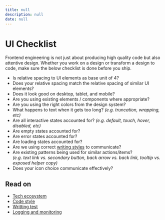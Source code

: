 ```yaml
---
title: null
description: null
date: null
---
```


# UI Checklist

Frontend engineering is not just about producing high quality code but also attentive design. Whether you work on a design or transform a design to code, make sure the below checklist is done before you ship.

- Is relative spacing to UI elements as base unit of 4?
- Does your relative spacing match the relative spacing of similar UI elements?
- Does it look good on desktop, tablet, and mobile?
- Are you using existing elements / components where appropriate?
- Are you using the right colors from the design system?
- What happens to text when it gets too long? _(e.g. truncation, wrapping, etc)_
- Are all interactive states accounted for? _(e.g. default, touch, hover, disabled, etc)_
- Are empty states accounted for?
- Are error states accounted for?
- Are loading states accounted for?
- Are we using correct [writing styles](https://material.io/design/communication/writing.html#principles "https://material.io/design/communication/writing.html#principles") to communicate?
- Are existing patterns being used for similar actions/items?\
  _(e.g. text link vs. secondary button, back arrow vs. back link, tooltip vs. exposed helper copy)_
- Does your icon choice communicate effectively?

## Read on

- [Tech ecosystem](tech-ecosystem.md)
- [Code style](code-style.md)
- [Writting test](writing-test.md)
- [Logging and monitoring](logging-monitoring.md)
